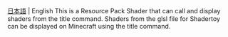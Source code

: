 [日本語](https://github.com/midorikuma/TitleShader/blob/main/README-ja.md) | English
This is a Resource Pack Shader that can call and display shaders from the title command.
Shaders from the glsl file for Shadertoy can be displayed on Minecraft using the title command.